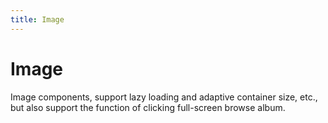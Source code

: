 ```yaml
---
title: Image
---
```


# Image

<div>
Image components, support lazy loading and adaptive container size, etc., but also support the function of clicking full-screen browse album.
</div>
